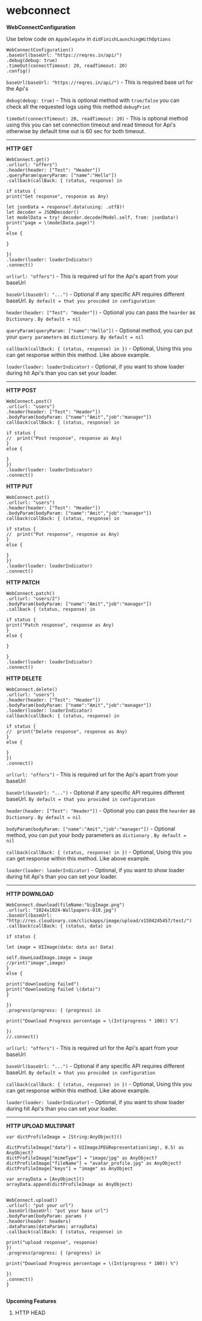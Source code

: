# webconnect
**WebConnectConfiguration**

Use below code on `Appdelegate` in `didFinishLaunchingWithOptions`

```
WebConnectConfiguration()
.baseUrl(baseUrl: "https://reqres.in/api/")
.debug(debug: true)
.timeOut(connectTimeout: 20, readTimeout: 20)
.config()
```

`baseUrl(baseUrl: "https://reqres.in/api/")` - This is required base url for the Api's

`debug(debug: true)` - This is optional method with `true/false`  you can check all the requested logs using this method `debugPrint`

`timeOut(connectTimeout: 20, readTimeout: 20)` - This is optional method using this you can set  connection timeout and read timeout for Api's otherwise by default time out is 60 sec for both timeout.

-----

**HTTP GET**

```
WebConnect.get()
.url(url: "offers")
.header(header: ["Test": "Header"])
.queryParam(queryParam: ["name":"Hello"])
.callback(callBack: { (status, response) in

if status {
print("Get response", response as Any)

let jsonData = response?.data(using: .utf8)!
let decoder = JSONDecoder()
let modelData = try! decoder.decode(Model.self, from: jsonData!)
print("page = \(modelData.page)")
}
else {

}

})
.loader(loader: loaderIndicator)
.connect()
```

`url(url: "offers")` - This is required url for the Api's apart from your baseUrl

`baseUrl(baseUrl: "...")` - Optional if any specific API requires different baseUrl. `By default = that you provided in configuration`

`header(header: ["Test": "Header"])` - Optional  you can pass the `hearder` as `Dictionary` . `By default = nil`

`queryParam(queryParam: ["name":"Hello"])` - Optional method, you can put your `query parameters` as `dictionary`. `By default = nil`

`callback(callBack: { (status, response) in })` - Optional, Using this you can get response within this method. Like above example.

`loader(loader: loaderIndicator)` - Optional, if you want to show loader during hit Api's than you can set your loader.

-----

**HTTP POST**
```
WebConnect.post()
.url(url: "users")
.header(header: ["Test": "Header"])
.bodyParam(bodyParam: ["name":"Amit","job":"manager"])
callback(callBack: { (status, response) in

if status {
//  print("Post response", response as Any)
}
else {

}
})
.loader(loader: loaderIndicator)
.connect()
```
**HTTP PUT**
```
WebConnect.put()
.url(url: "users")
.header(header: ["Test": "Header"])
.bodyParam(bodyParam: ["name":"Amit","job":"manager"])
callback(callBack: { (status, response) in

if status {
//  print("Put response", response as Any)
}
else {

}
})
.loader(loader: loaderIndicator)
.connect()
```
**HTTP PATCH**
```
WebConnect.patch()
.url(url: "users/2")
.bodyParam(bodyParam: ["name":"Amit","job":"manager"])
.callback { (status, response) in

if status {
print("Patch response", response as Any)
}
else {

}

}
.loader(loader: loaderIndicator)
.connect()

```

**HTTP DELETE**
```
WebConnect.delete()
.url(url: "users")
.header(header: ["Test": "Header"])
.bodyParam(bodyParam: ["name":"Amit","job":"manager"])
.loader(loader: loaderIndicator)
callback(callBack: { (status, response) in

if status {
//  print("Delete response", response as Any)
}
else {

}
})
.connect()
```

`url(url: "offers")` - This is required url for the Api's apart from your baseUrl

`baseUrl(baseUrl: "...")` - Optional if any specific API requires different baseUrl. `By default = that you provided in configuration`

`header(header: ["Test": "Header"])` - Optional  you can pass the `hearder` as `Dictionary` . `By default = nil`

`bodyParam(bodyParam: ["name":"Amit","job":"manager"])` - Optional method, you can put your body parameters as `dictionary` . `By default = nil`

`callback(callBack: { (status, response) in })` - Optional, Using this you can get response within this method. Like above example.

`loader(loader: loaderIndicator)` - Optional, if you want to show loader during hit Api's than you can set your loader.

----

**HTTP DOWNLOAD**

```
WebConnect.download(fileName:"bigImage.png")
.url(url: "1024x1024-Wallpapers-010.jpg")
.baseUrl(baseUrl: "http://res.cloudinary.com/clickapps/image/upload/v1504245457/test/")
.callback(callBack: { (status, data) in

if status {

let image = UIImage(data: data as! Data)

self.downLoadImage.image = image
//print("image",image)
}
else {

print("downloading failed")
print("downloading failed \(data)")
}

})
.progress(progress: { (progress) in

print("Download Progress percentage = \(Int(progress * 100)) %")

})
//.connect()
```
`url(url: "offers")` - This is required url for the Api's apart from your baseUrl

`baseUrl(baseUrl: "...")` - Optional if any specific API requires different baseUrl. `By default = that you provided in configuration`

`callback(callBack: { (status, response) in })` - Optional, Using this you can get response within this method. Like above example.

`loader(loader: loaderIndicator)` - Optional, if you want to show loader during hit Api's than you can set your loader.

-------
**HTTP UPLOAD MULTIPART**

```
var dictProfileImage = [String:AnyObject]()

dictProfileImage["data"] = UIImageJPEGRepresentation(img!, 0.5) as AnyObject?
dictProfileImage["mimeType"] = "image/jpg" as AnyObject?
dictProfileImage["fileName"] = "avatar_profile.jpg" as AnyObject?
dictProfileImage["keys"] = "image" as AnyObject

var arrayData = [AnyObject]()
arrayData.append(dictProfileImage as AnyObject)


WebConnect.upload()
.url(url: "put your url")
.baseUrl(baseUrl: "put your base url")
.bodyParam(bodyParam: params )
.header(header: headers)
.dataParams(dataParams: arrayData)
.callback(callBack: { (status, response) in

print("upload response", response)
})
.progress(progress: { (progress) in

print("Download Progress percentage = \(Int(progress * 100)) %")

})
.connect()
}


```

**Upcoming Features**
1. HTTP HEAD

